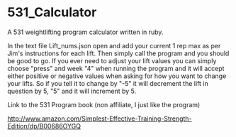 # 531_Calculator
A 531 weightlifting program calculator written in ruby.

In the text file Lift_nums.json open and add your current 1 rep max as per Jim's instructions for each lift. Then simply call the program and you should be good to go. If you ever need to adjust your lift values you can simply choose "press" and week "4" when running the program and it will accept either positive or negative values when asking for how you want to change your lifts. So if you tell it to change by "-5" it will decrement the lift in question by 5, "5" and it will increment by 5.

Link to the 531 Program book (non affiliate, I just like the program)

http://www.amazon.com/Simplest-Effective-Training-Strength-Edition/dp/B00686OYGQ
